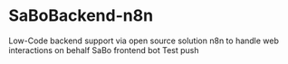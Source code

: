 # SaBoBackend-n8n
Low-Code backend support via open source solution n8n to handle web interactions on behalf SaBo frontend bot
Test push